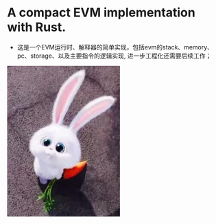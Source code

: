 # A compact EVM implementation with Rust.

- 这是一个EVM运行时、解释器的简单实现，包括evm的stack、memory、pc、storage、以及主要指令的逻辑实现, 进一步工程化还需要后续工作；

![image](https://github.com/anylots/evmapp/blob/main/evm_rabbit.png)